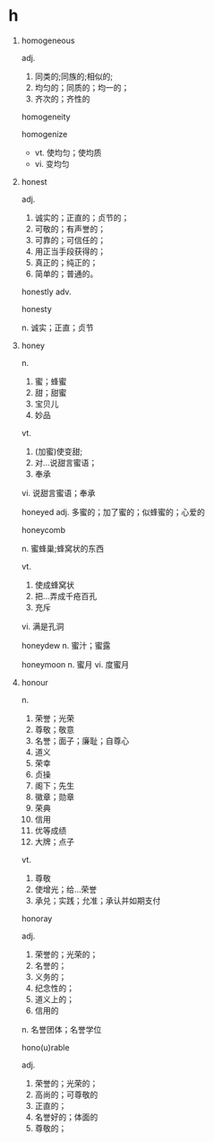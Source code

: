 # h

1. homogeneous

   adj.

   1. 同类的;同族的;相似的;
   1. 均匀的；同质的；均一的；
   1. 齐次的；齐性的

   homogeneity

   homogenize

   - vt. 使均匀；使均质
   - vi. 变均匀

2. honest

   adj.

   1. 诚实的；正直的；贞节的；
   2. 可敬的；有声誉的；
   3. 可靠的；可信任的；
   4. 用正当手段获得的；
   5. 真正的；纯正的；
   6. 简单的；普通的。

   honestly adv.

   honesty

   n. 诚实；正直；贞节

3. honey

   n.

   1. 蜜；蜂蜜
   2. 甜；甜蜜
   3. 宝贝儿
   4. 妙品

   vt.

   1. (加蜜)使变甜;
   2. 对...说甜言蜜语；
   3. 奉承

   vi. 说甜言蜜语；奉承

   honeyed adj. 多蜜的；加了蜜的；似蜂蜜的；心爱的

   honeycomb

   n. 蜜蜂巢;蜂窝状的东西

   vt.

   1. 使成蜂窝状
   2. 把...弄成千疮百孔
   3. 充斥

   vi. 满是孔洞

   honeydew n. 蜜汁；蜜露

   honeymoon n. 蜜月 vi. 度蜜月

4. honour

   n.

   1. 荣誉；光荣
   2. 尊敬；敬意
   3. 名誉；面子；廉耻；自尊心
   4. 道义
   5. 荣幸
   6. 贞操
   7. 阁下；先生
   8. 徽章；勋章
   9. 荣典
   10. 信用
   11. 优等成绩
   12. 大牌；点子

   vt.

   1. 尊敬
   2. 使增光；给...荣誉
   3. 承兑；实践；允准；承认并如期支付

   honoray

   adj.

   1. 荣誉的；光荣的；
   2. 名誉的；
   3. 义务的；
   4. 纪念性的；
   5. 道义上的；
   6. 信用的

   n. 名誉团体；名誉学位

   hono(u)rable

   adj.

   1. 荣誉的；光荣的；
   2. 高尚的；可尊敬的
   3. 正直的；
   4. 名誉好的；体面的
   5. 尊敬的；
